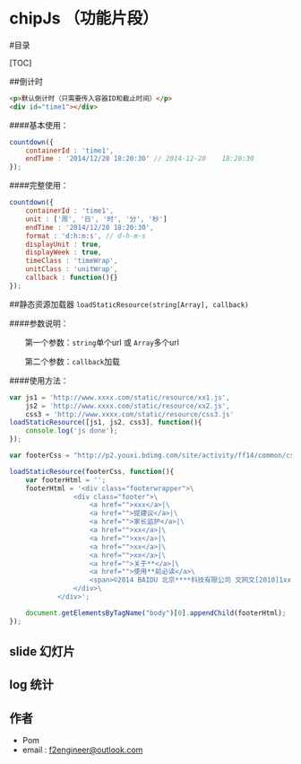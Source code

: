 # chipJs （功能片段）



#目录

[TOC]

##倒计时
``` html
<p>默认倒计时（只需要传入容器ID和截止时间）</p>    
<div id="time1"></div>
```
####基本使用：

``` javascript
countdown({
    containerId : 'time1',
    endTime : '2014/12/20 18:20:30' // 2014-12-20    18:20:30
});
``` 

####完整使用：

``` javascript
countdown({
    containerId : 'time1',
    unit : ['周', '日', '时', '分', '秒']
    endTime : '2014/12/20 18:20:30',
    format : 'd:h:m:s', // d-h-m-s
    displayUnit : true,
    displayWeek : true,
    timeClass : 'timeWrap',
    unitClass : 'unitWrap',
    callback : function(){}
});
``` 
##静态资源加载器
`loadStaticResource(string[Array], callback)`

####参数说明：

　　第一个参数：`string`单个url 或 `Array`多个url

　　第二个参数：`callback`加载

####使用方法：
``` javascript
var js1 = 'http://www.xxxx.com/static/resource/xx1.js',
    js2 = 'http://www.xxxx.com/static/resource/xx2.js',
    css3 = 'http://www.xxxx.com/static/resource/css3.js'
loadStaticResource([js1, js2, css3], function(){
    console.log('js done');
});
```
``` javascript
var footerCss = "http://p2.youxi.bdimg.com/site/activity/ff14/common/css/ff14footer.css";

loadStaticResource(footerCss, function(){
    var footerHtml = '';
    footerHtml = '<div class="footerwrapper">\
                <div class="footer">\
                    <a href="">xxx</a>|\
                    <a href="">提建议</a>|\
                    <a href="">家长监护</a>|\
                    <a href="">xx</a>|\
                    <a href="">xx</a>|\
                    <a href="">xx</a>|\
                    <a href="">xx</a>|\
                    <a href="">关于**</a>|\
                    <a href="">使用**前必读</a>\
                    <span>©2014 BAIDU 北京****科技有限公司 文网文[2010]1xx号 京ICP证xxx号</span>\
                </div>\
            </div>';

    document.getElementsByTagName("body")[0].appendChild(footerHtml);
});
```
## slide 幻灯片

## log 统计

## 作者

 - Pom
 - email : f2engineer@outlook.com

